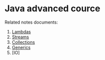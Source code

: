 # Java advanced cource

Related notes documents:
1. [Lambdas](src/main/java/lambda/notes.md)
2. [Streams](src/main/java/streams/notes.md)
3. [Collections](src/main/java/collections/notes.md)
4. [Generics](src/main/java/generics/notes.md)
5. [IO]
